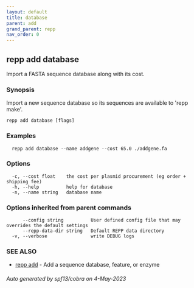 ```yaml
---
layout: default
title: database
parent: add
grand_parent: repp
nav_order: 0
---
```

## repp add database

Import a FASTA sequence database along with its cost.

### Synopsis


Import a new sequence database so its sequences are available to 'repp make'.

```
repp add database [flags]
```

### Examples

```
  repp add database --name addgene --cost 65.0 ./addgene.fa
```

### Options

```
  -c, --cost float    the cost per plasmid procurement (eg order + shipping fee)
  -h, --help          help for database
  -n, --name string   database name
```

### Options inherited from parent commands

```
      --config string          User defined config file that may overrides the default settings
      --repp-data-dir string   Default REPP data directory
  -v, --verbose                write DEBUG logs
```

### SEE ALSO

* [repp add](repp_add)	 - Add a sequence database, feature, or enzyme

###### Auto generated by spf13/cobra on 4-May-2023
